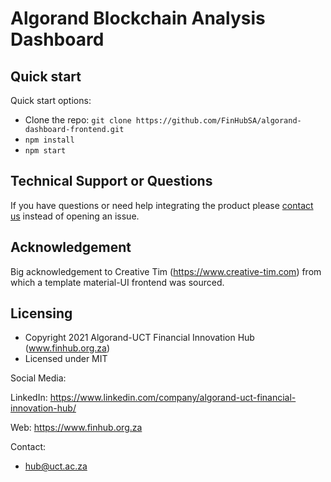 # Algorand Blockchain Analysis Dashboard

## Quick start

Quick start options:

- Clone the repo: `git clone https://github.com/FinHubSA/algorand-dashboard-frontend.git`
- `npm install`
- `npm start`

## Technical Support or Questions

If you have questions or need help integrating the product please [contact us](https://www.finhub.org.za/#contact-form) instead of opening an issue.

## Acknowledgement

Big acknowledgement to Creative Tim (https://www.creative-tim.com) from which a template material-UI frontend was sourced. 

## Licensing

- Copyright 2021 Algorand-UCT Financial Innovation Hub (www.finhub.org.za)
- Licensed under MIT 

Social Media:

LinkedIn: <https://www.linkedin.com/company/algorand-uct-financial-innovation-hub/>

Web: <https://www.finhub.org.za>

Contact:

- hub@uct.ac.za

